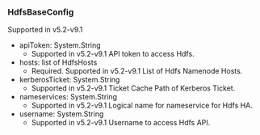 ### HdfsBaseConfig
Supported in v5.2-v9.1

- apiToken: System.String
  - Supported in v5.2-v9.1
  API token to access Hdfs.
- hosts: list of HdfsHosts
  - Required. Supported in v5.2-v9.1
  List of Hdfs Namenode Hosts.
- kerberosTicket: System.String
  - Supported in v5.2-v9.1
  Ticket Cache Path of Kerberos Ticket.
- nameservices: System.String
  - Supported in v5.2-v9.1
  Logical name for nameservice for Hdfs HA.
- username: System.String
  - Supported in v5.2-v9.1
  Username to access Hdfs API.
